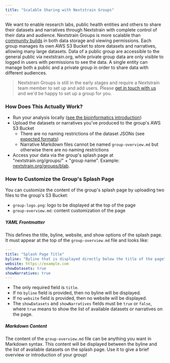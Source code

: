 ```yaml
---
title: "Scalable Sharing with Nextstrain Groups"
---
```


We want to enable research labs, public health entities and others to share their datasets and narratives through Nextstrain with complete control of their data and audience. Nextstrain Groups is more scalable than [community builds](community-builds) in both data storage and viewing permissions.
Each group manages its own AWS S3 Bucket to store datasets and narratives, allowing many large datasets. Data of a public group are accessible to the general public via nextstrain.org, while private group data are only visible to logged in users with permissions to see the data. A single entity can manage both a public and a private group in order to share data with different audiences.

> Nextstrain Groups is still in the early stages and require a Nextstrain team member to set up and add users.
Please [get in touch with us](mailto:hello@nextstrain.org) and we'd be happy to set up a group for you.

### How Does This Actually Work?
* Run your analysis locally ([see the bioinformatics introduction](/docs/bioinformatics/introduction-to-augur))
* Upload the datasets or narratives you've produced to the group's AWS S3 Bucket
    * There are no naming restrictions of the dataset JSONs (see [expected formats](/docs/bioinformatics/data-formats))
    * Narrative Markdown files cannot be named `group-overview.md` but otherwise there are no naming restrictions
* Access your data via the group's splash page at "nextstrain.org/groups/" + "group name". Example: [nextstrain.org/groups/blab](/groups/blab).

### How to Customize the Group's Splash Page
You can customize the content of the group's splash page by uploading two files to the group's S3 Bucket:
* `group-logo.png`: logo to be displayed at the top of the page
* `group-overview.md`: content customization of the page

##### YAML Frontmatter
This defines the title, byline, website, and show options of the splash page.
It must appear at the top of the `group-overview.md` file and looks like:

```yaml
---
title: "Splash Page Title"
byline: "Byline that is displayed directly below the title of the page"
website: https://example.com
showDatasets: true
showNarratives: true
---
```
* The only required field is `title`.
* If no `byline` field is provided, then no byline will be displayed.
* If no `website` field is provided, then no website will be displayed.
* The `showDatasets` and `showNarratives` fields must be `true` or `false`, where `true` means to show the list of available datasets or narratives on the page.

##### Markdown Content
The content of the `group-overview.md` file can be anything you want in Markdown syntax.
This content will be displayed between the byline and the list of available datasets on the splash page.
Use it to give a brief overview or introduction of your group!
